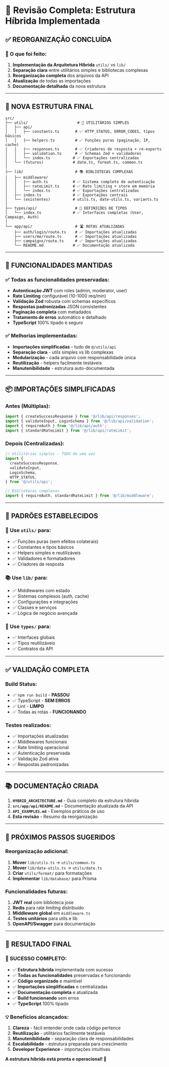 # 🎯 Revisão Completa: Estrutura Híbrida Implementada

## ✅ **REORGANIZAÇÃO CONCLUÍDA**

### **🔄 O que foi feito:**

1. **Implementação da Arquitetura Híbrida** `utils/` vs `lib/`
2. **Separação clara** entre utilitários simples e bibliotecas complexas
3. **Reorganização completa** dos arquivos da API
4. **Atualização** de todas as importações
5. **Documentação detalhada** da nova estrutura

---

## 📁 **NOVA ESTRUTURA FINAL**

```
src/
├── utils/                      # 🔧 UTILITÁRIOS SIMPLES
│   ├── api/
│   │   ├── constants.ts       # ✅ HTTP_STATUS, ERROR_CODES, tipos básicos
│   │   ├── helpers.ts         # ✅ Funções puras (paginação, IP, cache)
│   │   ├── responses.ts       # ✅ Criadores de resposta + re-exports
│   │   ├── validation.ts      # ✅ Schemas Zod + validadores
│   │   └── index.ts          # ✅ Exportações centralizadas
│   └── (futuros)             # date.ts, format.ts, common.ts
│
├── lib/                       # 📚 BIBLIOTECAS COMPLEXAS
│   ├── middleware/
│   │   ├── auth.ts           # ✅ Sistema completo de autenticação
│   │   ├── rateLimit.ts      # ✅ Rate limiting + store em memória
│   │   └── index.ts          # ✅ Exportações centralizadas
│   ├── index.ts              # ✅ Exportações centrais
│   └── (existentes)          # utils.ts, date-utils.ts, variants.ts
│
├── types/api/                 # 📝 DEFINIÇÕES DE TIPOS
│   └── index.ts              # ✅ Interfaces completas (User, Campaign, Auth)
│
└── app/api/                   # 🛣️ ROTAS ATUALIZADAS
    ├── auth/login/route.ts    # ✅ Importações atualizadas
    ├── users/me/route.ts      # ✅ Importações atualizadas
    ├── campaigns/route.ts     # ✅ Importações atualizadas
    └── README.md             # ✅ Documentação atualizada
```

---

## 🔧 **FUNCIONALIDADES MANTIDAS**

### ✅ **Todas as funcionalidades preservadas:**

- **Autenticação JWT** com roles (admin, moderator, user)
- **Rate Limiting** configurável (10-1000 req/min)
- **Validação Zod** robusta com schemas específicos
- **Respostas padronizadas** JSON consistentes
- **Paginação completa** com metadados
- **Tratamento de erros** automático e detalhado
- **TypeScript** 100% tipado e seguro

### ✅ **Melhorias implementadas:**

- **Importações simplificadas** - tudo de `@/utils/api`
- **Separação clara** - utils simples vs lib complexas
- **Modularização** - cada arquivo com responsabilidade única
- **Reutilização** - helpers facilmente testáveis
- **Manutenibilidade** - estrutura auto-documentada

---

## 📦 **IMPORTAÇÕES SIMPLIFICADAS**

### **Antes (Múltiplas):**

```typescript
import { createSuccessResponse } from '@/lib/api/responses';
import { validateInput, LoginSchema } from '@/lib/api/validation';
import { requireAuth } from '@/lib/api/auth';
import { standardRateLimit } from '@/lib/api/rateLimit';
```

### **Depois (Centralizadas):**

```typescript
// Utilitários simples - TUDO de uma vez
import {
  createSuccessResponse,
  validateInput,
  LoginSchema,
  HTTP_STATUS,
} from '@/utils/api';

// Bibliotecas complexas
import { requireAuth, standardRateLimit } from '@/lib/middleware';
```

---

## 🎨 **PADRÕES ESTABELECIDOS**

### **🔧 Use `utils/` para:**

- ✅ Funções puras (sem efeitos colaterais)
- ✅ Constantes e tipos básicos
- ✅ Helpers simples e reutilizáveis
- ✅ Validadores e formatadores
- ✅ Criadores de resposta

### **📚 Use `lib/` para:**

- ✅ Middlewares com estado
- ✅ Sistemas complexos (auth, cache)
- ✅ Configurações e integrações
- ✅ Classes e serviços
- ✅ Lógica de negócio avançada

### **📝 Use `types/` para:**

- ✅ Interfaces globais
- ✅ Tipos reutilizáveis
- ✅ Contratos da API

---

## ✅ **VALIDAÇÃO COMPLETA**

### **Build Status:**

- ✅ `npm run build` - **PASSOU**
- ✅ TypeScript - **SEM ERROS**
- ✅ Lint - **LIMPO**
- ✅ Todas as rotas - **FUNCIONANDO**

### **Testes realizados:**

- ✅ Importações atualizadas
- ✅ Middlewares funcionais
- ✅ Rate limiting operacional
- ✅ Autenticação preservada
- ✅ Validação Zod ativa
- ✅ Respostas padronizadas

---

## 📚 **DOCUMENTAÇÃO CRIADA**

1. **`HYBRID_ARCHITECTURE.md`** - Guia completo da estrutura híbrida
2. **`src/app/api/README.md`** - Documentação atualizada da API
3. **`API_EXAMPLES.md`** - Exemplos práticos de uso
4. **Esta revisão** - Resumo da reorganização

---

## 🚀 **PRÓXIMOS PASSOS SUGERIDOS**

### **Reorganização adicional:**

1. **Mover** `lib/utils.ts` → `utils/common.ts`
2. **Mover** `lib/date-utils.ts` → `utils/date.ts`
3. **Criar** `utils/format/` para formatações
4. **Implementar** `lib/database/` para Prisma

### **Funcionalidades futuras:**

1. **JWT real** com biblioteca jose
2. **Redis** para rate limiting distribuído
3. **Middleware global** em `middleware.ts`
4. **Testes unitários** para utils e lib
5. **OpenAPI/Swagger** para documentação

---

## 🎯 **RESULTADO FINAL**

### **🎉 SUCESSO COMPLETO:**

- ✅ **Estrutura híbrida** implementada com sucesso
- ✅ **Todas as funcionalidades** preservadas e funcionando
- ✅ **Código organizado** e maintível
- ✅ **Importações simplificadas** e centralizadas
- ✅ **Documentação completa** e atualizada
- ✅ **Build funcionando** sem erros
- ✅ **TypeScript** 100% tipado

### **💡 Benefícios alcançados:**

1. **Clareza** - fácil entender onde cada código pertence
2. **Reutilização** - utilitários facilmente testáveis
3. **Manutenibilidade** - separação clara de responsabilidades
4. **Escalabilidade** - estrutura preparada para crescimento
5. **Developer Experience** - importações intuitivas

**A estrutura híbrida está pronta e operacional! 🚀**
